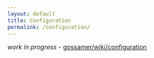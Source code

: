 ```yaml
---
layout: default
title: Configuration
permalink: /configuration/
---
```


_work in progress_ - [gossamer/wiki/configuration](https://github.com/ChainSafe/gossamer/wiki/configuration)
